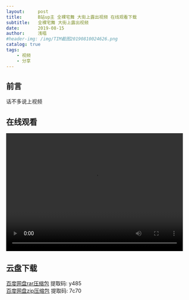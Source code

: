 ```yaml
---
layout:     post
title:      B站up主 全裸宅舞 大街上露出视频 在线观看下载
subtitle:   全裸宅舞 大街上露出视频
date:       2019-08-15
author:     浅唱
#header-img: /img/TIM截图20190810024626.png
catalog: true
tags:
    - 视频
    - 分享
---
```


## 前言
话不多说上视频

## 在线观看

<video width="480" height="320" controls>
<source src="http://qiniu.qcnhy.cn/%E5%A4%A7%E8%A1%97%E4%B8%8A%E9%9C%B2%E5%87%BA%20%E5%85%A8%E8%A3%B8%E5%AE%85%E8%88%9E.MP4">
</video>

## 云盘下载

[百度网盘rar压缩包](https://pan.baidu.com/s/1jP5bixH5Ko1e5qDxDgullA) 提取码: y485       
[百度网盘zip压缩包](https://pan.baidu.com/s/1m09MJFJlUsWG7OrerOT2-g) 提取码: 7c70
